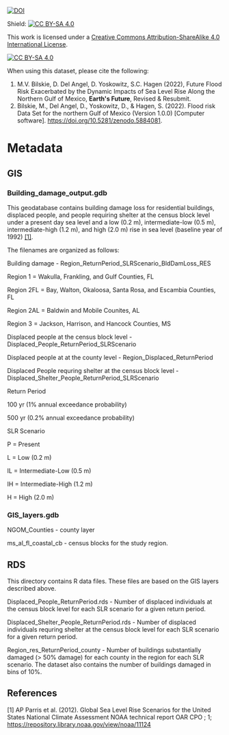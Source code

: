 [![DOI](https://zenodo.org/badge/450105833.svg)](https://zenodo.org/badge/latestdoi/450105833)

Shield: [![CC BY-SA 4.0][cc-by-sa-shield]][cc-by-sa]

This work is licensed under a
[Creative Commons Attribution-ShareAlike 4.0 International License][cc-by-sa].

[![CC BY-SA 4.0][cc-by-sa-image]][cc-by-sa]

[cc-by-sa]: http://creativecommons.org/licenses/by-sa/4.0/
[cc-by-sa-image]: https://licensebuttons.net/l/by-sa/4.0/88x31.png
[cc-by-sa-shield]: https://img.shields.io/badge/License-CC%20BY--SA%204.0-lightgrey.svg


When using this dataset, please cite the following:
1. M.V. Bilskie, D. Del Angel, D. Yoskowitz, S.C. Hagen (2022), Future Flood Risk Exacerbated by the Dynamic Impacts of Sea Level Rise Along the Northern Gulf of Mexico, **Earth's Future**, Revised & Resubmit.
2. Bilskie, M., Del Angel, D., Yoskowitz, D., & Hagen, S. (2022). Flood risk Data Set for the northern Gulf of Mexico (Version 1.0.0) [Computer software]. https://doi.org/10.5281/zenodo.5884081.


# Metadata
## GIS
### Building_damage_output.gdb

This geodatabase contains building damage loss for residential buildings, displaced people, and people requiring shelter at the census block level under a present day sea level and a low (0.2 m), intermediate-low (0.5 m), intermediate-high (1.2 m), and high (2.0 m) rise in sea level (baseline year of 1992) [[1]](#1).

The filenames are organized as follows:

Building damage - Region_ReturnPeriod_SLRScenario_BldDamLoss_RES

Region 1 = Wakulla, Frankling, and Gulf Counties, FL

Region 2FL = Bay, Walton, Okaloosa, Santa Rosa, and Escambia Counties, FL

Region 2AL = Baldwin and Mobile Counites, AL

Region 3 = Jackson, Harrison, and Hancock Counties, MS

Displaced people at the census block level - Displaced_People_ReturnPeriod_SLRScenario

Displaced people at at the county level - Region_Displaced_ReturnPeriod

Displaced People requring shelter at the census block level - Displaced_Shelter_People_ReturnPeriod_SLRScenario

Return Period

100 yr (1% annual exceedance probability)

500 yr (0.2% annual exceedance probability)

SLR Scenario

P = Present

L = Low (0.2 m)

IL = Intermediate-Low (0.5 m)

IH = Intermediate-High (1.2 m)

H = High (2.0 m)

### GIS_layers.gdb

NGOM_Counties - county layer

ms_al_fl_coastal_cb - census blocks for the study region.

## RDS

This directory contains R data files. These files are based on the GIS layers described above.

Displaced_People_ReturnPeriod.rds - Number of displaced individuals at the census block level for each SLR scenario for a given return period.

Displaced_Shelter_People_ReturnPeriod.rds - Number of displaced individuals requring shelter at the census block level for each SLR scenario for a given return period.

Region_res_ReturnPeriod_county - Number of buildings substantially damaged (> 50% damage) for each county in the region for each SLR scenario. The dataset also contains the number of buildings damaged in bins of 10%.

## References
<a id="1">[1]</a> 
AP Parris et al. (2012). 
Global Sea Level Rise Scenarios for the United States National Climate Assessment
NOAA technical report OAR CPO ; 1;
https://repository.library.noaa.gov/view/noaa/11124
